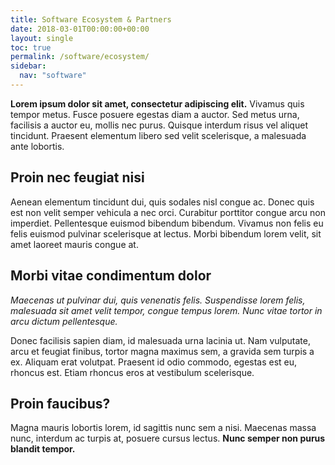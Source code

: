 ```yaml
---
title: Software Ecosystem & Partners
date: 2018-03-01T00:00:00+00:00
layout: single
toc: true
permalink: /software/ecosystem/
sidebar:
  nav: "software"
---
```


**Lorem ipsum dolor sit amet, consectetur adipiscing elit.** Vivamus quis tempor metus. Fusce posuere egestas diam a auctor. Sed metus urna, facilisis a auctor eu, mollis nec purus. Quisque interdum risus vel aliquet tincidunt. Praesent elementum libero sed velit scelerisque, a malesuada ante lobortis.

## Proin nec feugiat nisi

Aenean elementum tincidunt dui, quis sodales nisl congue ac. Donec quis est non velit semper vehicula a nec orci. Curabitur porttitor congue arcu non imperdiet. Pellentesque euismod bibendum bibendum. Vivamus non felis eu felis euismod pulvinar scelerisque at lectus. Morbi bibendum lorem velit, sit amet laoreet mauris congue at.

## Morbi vitae condimentum dolor

_Maecenas ut pulvinar dui, quis venenatis felis. Suspendisse lorem felis, malesuada sit amet velit tempor, congue tempus lorem. Nunc vitae tortor in arcu dictum pellentesque._

Donec facilisis sapien diam, id malesuada urna lacinia ut. Nam vulputate, arcu et feugiat finibus, tortor magna maximus sem, a gravida sem turpis a ex. Aliquam erat volutpat. Praesent id odio commodo, egestas est eu, rhoncus est. Etiam rhoncus eros at vestibulum scelerisque.

## Proin faucibus?

Magna mauris lobortis lorem, id sagittis nunc sem a nisi. Maecenas massa nunc, interdum ac turpis at, posuere cursus lectus. **Nunc semper non purus blandit tempor.**
